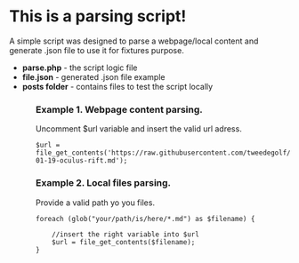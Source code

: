 <h1>This is a parsing script!</h1>

<p>A simple script was designed to parse a webpage/local content and generate .json file to use it for fixtures purpose.</p>

<ul>
<li><b>parse.php</b> - the script logic file</li>
<li><b>file.json</b> - generated .json file example</li>
<li><b>posts folder</b> - contains files to test the script locally</li>
<ul>

<p><h3>Example 1. Webpage content parsing.</h3></p>

<p>Uncomment $url variable and insert the valid url adress.</p> 

    $url = file_get_contents('https://raw.githubusercontent.com/tweedegolf/tweedegolf.github.io/master/_posts/2015-01-19-oculus-rift.md');

<h3>Example 2. Local files parsing.</h3>

<p>Provide a valid path yo you files.</p>

    foreach (glob("your/path/is/here/*.md") as $filename) {
    
        //insert the right variable into $url
        $url = file_get_contents($filename);
    }